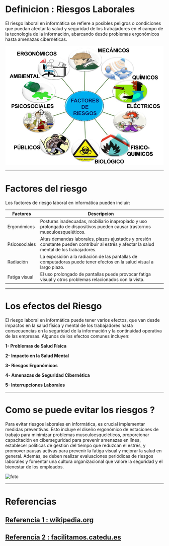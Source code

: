 # Definicion : Riesgos Laborales 


El riesgo laboral en informática se refiere a posibles peligros o condiciones que puedan afectar la salud y seguridad de los trabajadores en el campo de la tecnología de la información, abarcando desde problemas ergonómicos hasta amenazas cibernéticas.


<img src="/img/2.jpg" alt="foto" width="600px">

***
# Factores del riesgo

Los factores de riesgo laboral en informática pueden incluir:

  | Factores      | Descripcion |
| ----------- | ----------- |
| Ergonómicos      |  Posturas inadecuadas, mobiliario inapropiado y uso prolongado de dispositivos pueden causar trastornos musculoesqueléticos.       |
| Psicosociales   | Altas demandas laborales, plazos ajustados y presión constante pueden contribuir al estrés y afectar la salud mental de los trabajadores.        |
| Radiación   | La exposición a la radiación de las pantallas de computadoras puede tener efectos en la salud visual a largo plazo.        |
| Fatiga visual   | El uso prolongado de pantallas puede provocar fatiga visual y otros problemas relacionados con la vista.        |


***
# Los efectos del Riesgo 

El riesgo laboral en informática puede tener varios efectos, que van desde impactos en la salud física y mental de los trabajadores hasta consecuencias en la seguridad de la información y la continuidad operativa de las empresas. Algunos de los efectos comunes incluyen:

    
**1- Problemas de Salud Física**

**2- Impacto en la Salud Mental**

  **3- Riesgos Ergonómicos**
  
  **4- Amenazas de Seguridad Cibernética**
    
   **5- Interrupciones Laborales**
   
***
# Como se puede evitar los riesgos ?

Para evitar riesgos laborales en informática, es crucial implementar medidas preventivas. Esto incluye el diseño ergonómico de estaciones de trabajo para minimizar problemas musculoesqueléticos, proporcionar capacitación en ciberseguridad para prevenir amenazas en línea, establecer políticas de gestión del tiempo que reduzcan el estrés, y promover pausas activas para prevenir la fatiga visual y mejorar la salud en general. Además, se deben realizar evaluaciones periódicas de riesgos laborales y fomentar una cultura organizacional que valore la seguridad y el bienestar de los empleados.

<img src="/img/80.jpg" alt="foto" width="600px">


***


# Referencias
## [Referencia 1 : wikipedia.org](https://en.wikipedia.org/wiki/Occupational_hazard)
## [Referencia 2 : facilitamos.catedu.es](https://facilitamos.catedu.es/previo/fpinformatica/INFOR_U2_1_riesgo_laboral_y_medio_ambienteZIP/wiki_sobre_los_riesgos_laborables_y_las_medidas_preventivas.html)










